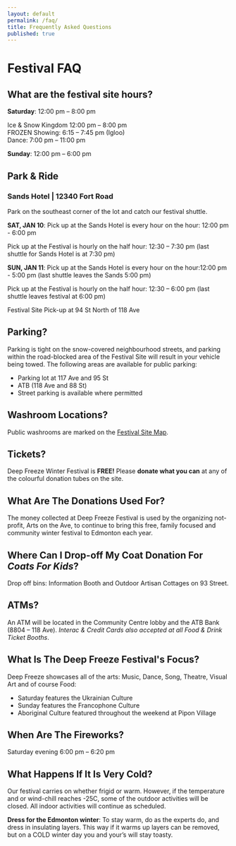 ```yaml
---
layout: default
permalink: /faq/
title: Frequently Asked Questions
published: true
---
```


# Festival FAQ

## What are the festival site hours?

**Saturday**: 12:00 pm – 8:00 pm

Ice & Snow Kingdom 12:00 pm – 8:00 pm  
FROZEN Showing: 6:15 – 7:45 pm (Igloo)  
Dance: 7:00 pm – 11:00 pm

**Sunday**: 12:00 pm – 6:00 pm


## Park & Ride
### Sands Hotel | 12340 Fort Road

Park on the southeast corner of the lot and catch our festival shuttle.

**SAT, JAN 10**: Pick up at the Sands Hotel is every hour on the hour: 12:00 pm - 6:00 pm

Pick up at the Festival is hourly on the half hour: 12:30 – 7:30 pm (last shuttle for Sands Hotel is at 7:30 pm)

**SUN, JAN 11**: Pick up at the Sands Hotel is every hour on the hour:12:00 pm - 5:00 pm (last shuttle leaves the Sands 5:00 pm)

Pick up at the Festival is hourly on the half hour: 12:30 – 6:00 pm (last shuttle leaves festival at 6:00 pm)

Festival Site Pick-up at 94 St North of 118 Ave

## Parking?
Parking is tight on the snow-covered neighbourhood streets, and parking within the road-blocked area of the Festival Site will result in your vehicle being towed. The following areas are available for public parking:

- Parking lot at 117 Ave and 95 St
- ATB (118 Ave and 88 St)
- Street parking is available where permitted

## Washroom Locations?

Public washrooms are marked on the [Festival Site Map](/location/).

## Tickets?
Deep Freeze Winter Festival is **FREE!** Please **donate what you can** at any of the colourful donation tubes on the site.

## What Are The Donations Used For?
The money collected at Deep Freeze Festival is used by the organizing not-profit, Arts on the Ave, to continue to bring this free, family focused and community winter festival to Edmonton each year.

## Where Can I Drop-off My Coat Donation For *Coats For Kids*?
Drop off bins: Information Booth and Outdoor Artisan Cottages on 93 Street.

## ATMs?
An ATM will be located in the Community Centre lobby and the ATB Bank (8804 – 118 Ave). *Interac & Credit Cards also accepted at all Food & Drink Ticket Booths*.

## What Is The Deep Freeze Festival's Focus?
Deep Freeze showcases all of the arts: Music, Dance, Song, Theatre, Visual Art and of course Food: 

- Saturday features the Ukrainian Culture
- Sunday features the Francophone Culture
- Aboriginal Culture featured throughout the weekend at Pipon Village

## When Are The Fireworks?
Saturday evening 6:00 pm – 6:20 pm

## What Happens If It Is Very Cold?
Our festival carries on whether frigid or warm. However, if the temperature and or wind-chill reaches -25C, some of the outdoor activities will be closed. All indoor activities will continue as scheduled.

**Dress for the Edmonton winter**: To stay warm, do as the experts do, and dress in insulating layers. This way if it warms up layers can be removed, but on a COLD winter day you and your’s will stay toasty.

